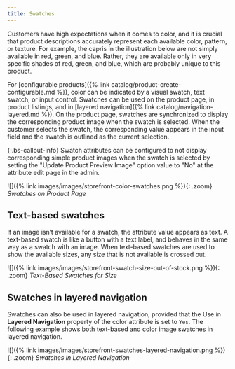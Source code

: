 ```yaml
---
title: Swatches
---
```


Customers have high expectations when it comes to color, and it is crucial that product descriptions accurately represent each available color, pattern, or texture. For example, the capris in the illustration below are not simply available in red, green, and blue. Rather, they are available only in very specific shades of red, green, and blue, which are probably unique to this product.

For [configurable products]({% link catalog/product-create-configurable.md %}), color can be indicated by a visual swatch, text swatch, or input control. Swatches can be used on the product page, in product listings, and in [layered navigation]({% link catalog/navigation-layered.md %}). On the product page, swatches are synchronized to display the corresponding product image when the swatch is selected. When the customer selects the swatch, the corresponding value appears in the input field and the swatch is outlined as the current selection.

{:.bs-callout-info}
Swatch attributes can be configured to not display corresponding simple product images when the swatch is selected by setting the "Update Product Preview Image" option value to "No" at the attribute edit page in the admin.   

![]({% link images/images/storefront-color-swatches.png %}){: .zoom}
_Swatches on Product Page_

## Text-based swatches

If an image isn’t available for a swatch, the attribute value appears as text. A text-based swatch is like a button with a text label, and behaves in the same way as a swatch with an image. When text-based swatches are used to show the available sizes, any size that is not available is crossed out.

![]({% link images/images/storefront-swatch-size-out-of-stock.png %}){: .zoom}
_Text-Based Swatches for Size_

## Swatches in layered navigation

Swatches can also be used in layered navigation, provided that the Use in **Layered Navigation** property of the color attribute is set to `Yes`. The following example shows both text-based and color image swatches in layered navigation.

![]({% link images/images/storefront-swatches-layered-navigation.png %}){: .zoom}
_Swatches in Layered Navigation_
